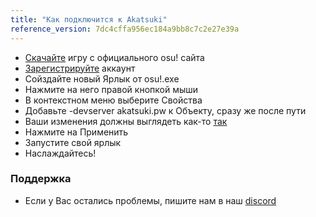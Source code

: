 ```yaml
---
title: "Как подключится к Akatsuki"
reference_version: 7dc4cffa956ec184a9bb8c7c2e27e39a
---
```

- [Скачайте](https://osu.ppy.sh/home) игру с официального osu! сайта
- [Зарегистрируйте](https://akatsuki.pw/index.php?p=3) аккаунт
- Сойздайте новый Ярлык от osu!.exe
- Нажмите на него правой кнопкой мыши
- В контекстном меню выберите Свойства
- Добавьте -devserver akatsuki.pw к Объекту, сразу же после пути
- Ваши изменения должны выглядеть как-то [так](https://akatsuki.pw/static/connection_guide.png)
- Нажмите на Применить
- Запустите свой ярлык
- Наслаждайтесь!

### Поддержка
- Если у Вас остались проблемы, пишите нам в наш [discord](https://akatsuki.pw/discord)
